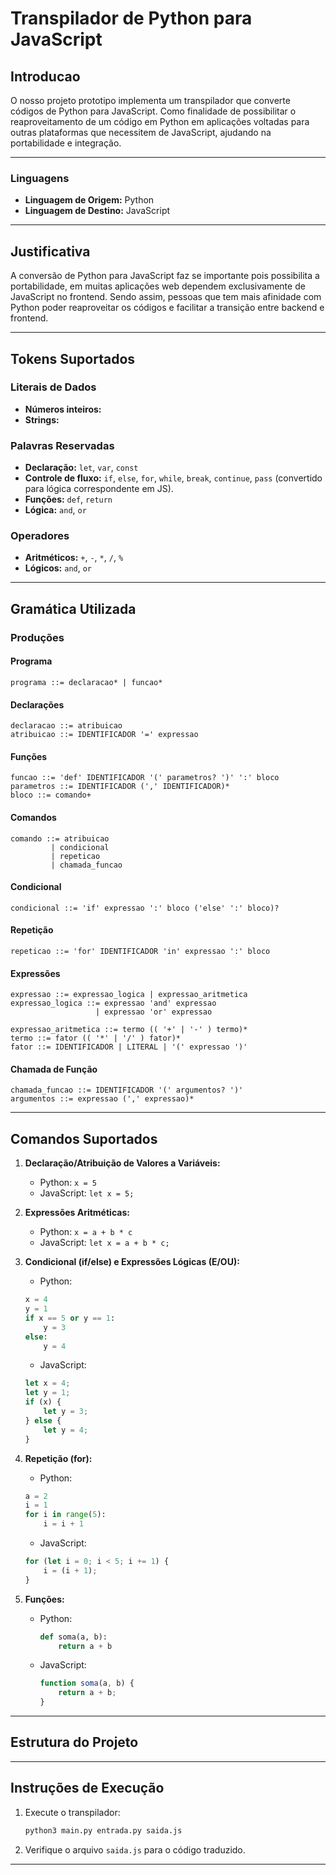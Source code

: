 # Transpilador de Python para JavaScript

## Introducao

O nosso projeto prototipo implementa um transpilador que converte códigos de Python para JavaScript. Como finalidade de possibilitar o reaproveitamento de um código em Python em aplicações voltadas para outras plataformas que necessitem de JavaScript, ajudando na portabilidade e integração.

---

### Linguagens

- **Linguagem de Origem:** Python
- **Linguagem de Destino:** JavaScript

---

## Justificativa

A conversão de Python para JavaScript faz se importante pois possibilita a portabilidade, em muitas aplicações web dependem exclusivamente de JavaScript no frontend. Sendo assim, pessoas que tem mais afinidade com Python poder reaproveitar os códigos e facilitar a transição entre backend e frontend.

---

## Tokens Suportados

### Literais de Dados

- **Números inteiros:** 
- **Strings:**

### Palavras Reservadas

- **Declaração:** `let`, `var`, `const` 
- **Controle de fluxo:** `if`, `else`, `for`, `while`, `break`, `continue`, `pass` (convertido para lógica correspondente em JS).
- **Funções:** `def`, `return`
- **Lógica:** `and`, `or`

### Operadores

- **Aritméticos:** `+`, `-`, `*`, `/`, `%`
- **Lógicos:** `and`, `or`

---

## Gramática Utilizada

### Produções

#### Programa

```
programa ::= declaracao* | funcao*
```

#### Declarações

```
declaracao ::= atribuicao
atribuicao ::= IDENTIFICADOR '=' expressao
```

#### Funções

```
funcao ::= 'def' IDENTIFICADOR '(' parametros? ')' ':' bloco
parametros ::= IDENTIFICADOR (',' IDENTIFICADOR)*
bloco ::= comando+
```

#### Comandos

```
comando ::= atribuicao
         | condicional
         | repeticao
         | chamada_funcao
```

#### Condicional

```
condicional ::= 'if' expressao ':' bloco ('else' ':' bloco)?
```

#### Repetição

```
repeticao ::= 'for' IDENTIFICADOR 'in' expressao ':' bloco

```

#### Expressões

```
expressao ::= expressao_logica | expressao_aritmetica
expressao_logica ::= expressao 'and' expressao
                   | expressao 'or' expressao

expressao_aritmetica ::= termo (( '+' | '-' ) termo)*
termo ::= fator (( '*' | '/' ) fator)*
fator ::= IDENTIFICADOR | LITERAL | '(' expressao ')'
```

#### Chamada de Função

```
chamada_funcao ::= IDENTIFICADOR '(' argumentos? ')'
argumentos ::= expressao (',' expressao)*
```

---

## Comandos Suportados

1. **Declaração/Atribuição de Valores a Variáveis:**

   - Python: `x = 5`
   - JavaScript: `let x = 5;`

2. **Expressões Aritméticas:**

   - Python: `x = a + b * c`
   - JavaScript: `let x = a + b * c;`

3. **Condicional (if/else) e Expressões Lógicas (E/OU):**

   - Python:
    ```python
    x = 4
    y = 1
    if x == 5 or y == 1:
        y = 3
    else:
        y = 4
    ```
   - JavaScript:
    ```javascript
    let x = 4;
    let y = 1;
    if (x) {
        let y = 3;
    } else {
        let y = 4;
    }
    ```

4. **Repetição (for):**

   - Python:
    ```python
    a = 2
    i = 1
    for i in range(5):
        i = i + 1
    ```
   - JavaScript:
    ```javascript
    for (let i = 0; i < 5; i += 1) {
        i = (i + 1);
    }
    ```

5. **Funções:**

   - Python:
     ```python
     def soma(a, b):
         return a + b
     ```
   - JavaScript:
     ```javascript
     function soma(a, b) {
         return a + b;
     }
     ```

---

## Estrutura do Projeto



---

## Instruções de Execução


1. Execute o transpilador:

   ```bash
   python3 main.py entrada.py saida.js
   ```

2. Verifique o arquivo `saida.js` para o código traduzido.

---

